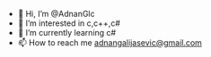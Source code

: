 - 👋 Hi, I’m @AdnanGlc
- 👀 I’m interested in c,c++,c#
- 🌱 I’m currently learning c#
- 📫 How to reach me adnangalijasevic@gmail.com

<!---
AdnanGlc/AdnanGlc is a ✨ special ✨ repository because its `README.md` (this file) appears on your GitHub profile.
You can click the Preview link to take a look at your changes.
--->

